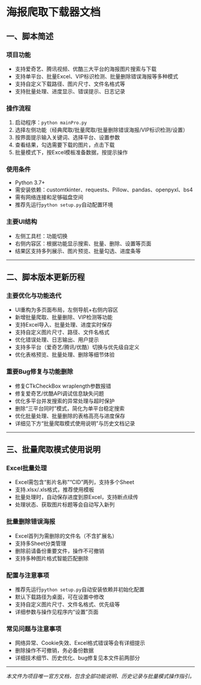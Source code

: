 # 海报爬取下载器文档

## 一、脚本简述

### 项目功能
- 支持爱奇艺、腾讯视频、优酷三大平台的海报图片搜索与下载
- 支持单平台、批量Excel、VIP标识检测、批量删除错误海报等多种模式
- 支持自定义下载路径、图片尺寸、文件名格式等
- 支持批量处理、进度显示、错误提示、日志记录

### 操作流程
1. 启动程序：`python mainPro.py`
2. 选择左侧功能（经典爬取/批量爬取/批量删除错误海报/VIP标识检测/设置）
3. 按界面提示输入关键词、选择平台、设置参数
4. 查看结果，勾选需要下载的图片，点击下载
5. 批量模式下，按Excel模板准备数据，按提示操作

### 使用条件
- Python 3.7+
- 需安装依赖：customtkinter、requests、Pillow、pandas、openpyxl、bs4
- 需有网络连接和足够磁盘空间
- 推荐先运行`python setup.py`自动配置环境

### 主要UI结构
- 左侧工具栏：功能切换
- 右侧内容区：根据功能显示搜索、批量、删除、设置等页面
- 结果区支持多列展示、图片预览、批量勾选、进度条等

---

## 二、脚本版本更新历程

### 主要优化与功能迭代
- UI重构为多页面布局，左侧导航+右侧内容区
- 新增批量爬取、批量删除、VIP检测等功能
- 支持Excel导入、批量处理、进度实时保存
- 支持自定义图片尺寸、路径、文件名格式
- 优化错误处理、日志输出、用户提示
- 支持多平台（爱奇艺/腾讯/优酷）切换与优先级自定义
- 优化表格预览、批量处理、删除等细节体验

### 重要Bug修复与功能删除
- 修复CTkCheckBox wraplength参数报错
- 修复爱奇艺/优酷API调试信息缺失问题
- 优化多平台并发搜索的异常处理与超时保护
- 删除“三平台同时”模式，简化为单平台稳定搜索
- 优化批量处理、批量删除的表格高亮与进度保存
- 详细见下方“批量爬取模式使用说明”与历史文档记录

---

## 三、批量爬取模式使用说明

### Excel批量处理
- Excel需包含“影片名称”“CID”两列，支持多个Sheet
- 支持.xlsx/.xls格式，推荐使用模板
- 批量处理时，自动保存进度到原Excel，支持断点续传
- 处理状态、获取图片标题等会自动写入新列

### 批量删除错误海报
- Excel首列为需删除的文件名（不含扩展名）
- 支持多Sheet分类管理
- 删除前请备份重要文件，操作不可撤销
- 支持多种图片格式智能匹配删除

### 配置与注意事项
- 推荐先运行`python setup.py`自动安装依赖并初始化配置
- 默认下载路径为桌面，可在设置中修改
- 支持自定义图片尺寸、文件名格式、优先级等
- 详细参数与操作见程序内“设置”页面

### 常见问题与注意事项
- 网络异常、Cookie失效、Excel格式错误等会有详细提示
- 删除操作不可撤销，务必备份数据
- 详细技术细节、历史优化、bug修复见本文件前两部分

---

*本文件为项目唯一官方文档，包含全部功能说明、历史记录与批量模式操作指引。* 